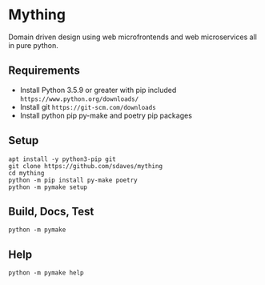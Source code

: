 # Mything

Domain driven design using web microfrontends and web microservices all in pure python.

## Requirements

- Install Python 3.5.9 or greater with pip included `https://www.python.org/downloads/`
- Install git `https://git-scm.com/downloads`
- Install python pip py-make and poetry pip packages 

## Setup

    apt install -y python3-pip git
    git clone https://github.com/sdaves/mything
    cd mything
    python -m pip install py-make poetry
    python -m pymake setup

## Build, Docs, Test

    python -m pymake

## Help

    python -m pymake help
